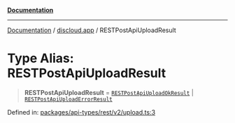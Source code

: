 [**Documentation**](../../README.md)

***

[Documentation](../../packages.md) / [discloud.app](../README.md) / RESTPostApiUploadResult

# Type Alias: RESTPostApiUploadResult

> **RESTPostApiUploadResult** = [`RESTPostApiUploadOkResult`](../interfaces/RESTPostApiUploadOkResult.md) \| [`RESTPostApiUploadErrorResult`](../interfaces/RESTPostApiUploadErrorResult.md)

Defined in: [packages/api-types/rest/v2/upload.ts:3](https://github.com/discloud/discloud.app/blob/e06d08869d94db25520cbe5fdcc3cdbc242fb0cb/packages/api-types/rest/v2/upload.ts#L3)
